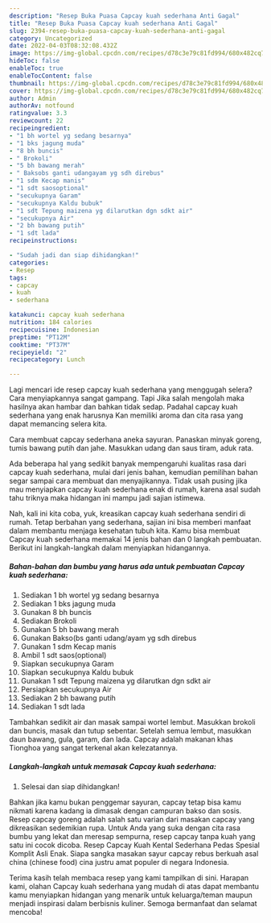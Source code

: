 ```yaml
---
description: "Resep Buka Puasa Capcay kuah sederhana Anti Gagal"
title: "Resep Buka Puasa Capcay kuah sederhana Anti Gagal"
slug: 2394-resep-buka-puasa-capcay-kuah-sederhana-anti-gagal
category: Uncategorized
date: 2022-04-03T08:32:08.432Z
image: https://img-global.cpcdn.com/recipes/d78c3e79c81fd994/680x482cq70/capcay-kuah-sederhana-foto-resep-utama.jpg
hideToc: false
enableToc: true
enableTocContent: false
thumbnail: https://img-global.cpcdn.com/recipes/d78c3e79c81fd994/680x482cq70/capcay-kuah-sederhana-foto-resep-utama.jpg
cover: https://img-global.cpcdn.com/recipes/d78c3e79c81fd994/680x482cq70/capcay-kuah-sederhana-foto-resep-utama.jpg
author: Admin
authorAv: notfound
ratingvalue: 3.3
reviewcount: 22
recipeingredient:
- "1 bh wortel yg sedang besarnya"
- "1 bks jagung muda"
- "8 bh buncis"
- " Brokoli"
- "5 bh bawang merah"
- " Baksobs ganti udangayam yg sdh direbus"
- "1 sdm Kecap manis"
- "1 sdt saosoptional"
- "secukupnya Garam"
- "secukupnya Kaldu bubuk"
- "1 sdt Tepung maizena yg dilarutkan dgn sdkt air"
- "secukupnya Air"
- "2 bh bawang putih"
- "1 sdt lada"
recipeinstructions:

- "Sudah jadi dan siap dihidangkan!"
categories:
- Resep
tags:
- capcay
- kuah
- sederhana

katakunci: capcay kuah sederhana 
nutrition: 184 calories
recipecuisine: Indonesian
preptime: "PT12M"
cooktime: "PT37M"
recipeyield: "2"
recipecategory: Lunch

---
```



Lagi mencari ide resep capcay kuah sederhana yang menggugah selera? Cara menyiapkannya sangat gampang. Tapi Jika salah mengolah maka hasilnya akan hambar dan bahkan tidak sedap. Padahal capcay kuah sederhana yang enak harusnya Kan memiliki aroma dan cita rasa yang dapat memancing selera kita.


Cara membuat capcay sederhana aneka sayuran. Panaskan minyak goreng, tumis bawang putih dan jahe. Masukkan udang dan saus tiram, aduk rata.

Ada beberapa hal yang sedikit banyak mempengaruhi kualitas rasa dari capcay kuah sederhana, mulai dari jenis bahan, kemudian pemilihan bahan segar sampai cara membuat dan menyajikannya. Tidak usah pusing jika mau menyiapkan capcay kuah sederhana enak di rumah, karena asal sudah tahu triknya maka hidangan ini mampu jadi sajian istimewa.


Nah, kali ini kita coba, yuk, kreasikan capcay kuah sederhana sendiri di rumah. Tetap berbahan yang sederhana, sajian ini bisa memberi manfaat dalam membantu menjaga kesehatan tubuh kita. Kamu bisa membuat Capcay kuah sederhana memakai 14 jenis bahan dan 0 langkah pembuatan. Berikut ini langkah-langkah dalam menyiapkan hidangannya.

<!--inarticleads1-->

##### Bahan-bahan dan bumbu yang harus ada untuk pembuatan Capcay kuah sederhana:

1. Sediakan 1 bh wortel yg sedang besarnya
1. Sediakan 1 bks jagung muda
1. Gunakan 8 bh buncis
1. Sediakan  Brokoli
1. Gunakan 5 bh bawang merah
1. Gunakan  Bakso(bs ganti udang/ayam yg sdh direbus
1. Gunakan 1 sdm Kecap manis
1. Ambil 1 sdt saos(optional)
1. Siapkan secukupnya Garam
1. Siapkan secukupnya Kaldu bubuk
1. Gunakan 1 sdt Tepung maizena yg dilarutkan dgn sdkt air
1. Persiapkan secukupnya Air
1. Sediakan 2 bh bawang putih
1. Sediakan 1 sdt lada


Tambahkan sedikit air dan masak sampai wortel lembut. Masukkan brokoli dan buncis, masak dan tutup sebentar. Setelah semua lembut, masukkan daun bawang, gula, garam, dan lada. Capcay adalah makanan khas Tionghoa yang sangat terkenal akan kelezatannya. 

<!--inarticleads2-->

##### Langkah-langkah untuk memasak Capcay kuah sederhana:


1. Selesai dan siap dihidangkan!

Bahkan jika kamu bukan penggemar sayuran, capcay tetap bisa kamu nikmati karena kadang ia dimasak dengan campuran bakso dan sosis. Resep capcay goreng adalah salah satu varian dari masakan capcay yang dikreasikan sedemikian rupa. Untuk Anda yang suka dengan cita rasa bumbu yang lekat dan meresap sempurna, resep capcay tanpa kuah yang satu ini cocok dicoba. Resep Capcay Kuah Kental Sederhana Pedas Spesial Komplit Asli Enak. Siapa sangka masakan sayur capcay rebus berkuah asal china (chinese food) cina justru amat populer di negara Indonesia. 

Terima kasih telah membaca resep yang kami tampilkan di sini. Harapan kami, olahan Capcay kuah sederhana yang mudah di atas dapat membantu kamu menyiapkan hidangan yang menarik untuk keluarga/teman maupun menjadi inspirasi dalam berbisnis kuliner. Semoga bermanfaat dan selamat mencoba!
